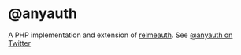 @anyauth
========

A PHP implementation and extension of [relmeauth](http://github.com/tantek/relmeauth).
See [@anyauth on Twitter](http://twitter.com/anyauth)